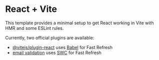 # React + Vite

This template provides a minimal setup to get React working in Vite with HMR and some ESLint rules.

Currently, two official plugins are available:

- [@vitejs/plugin-react](https://github.com/vitejs/vite-plugin-react/blob/main/packages/plugin-react/README.md) uses [Babel](https://babeljs.io/) for Fast Refresh
- [email validation](https://stackoverflow.com/questions/46155/how-can-i-validate-an-email-address-in-javascript) uses [SWC](https://swc.rs/) for Fast Refresh
